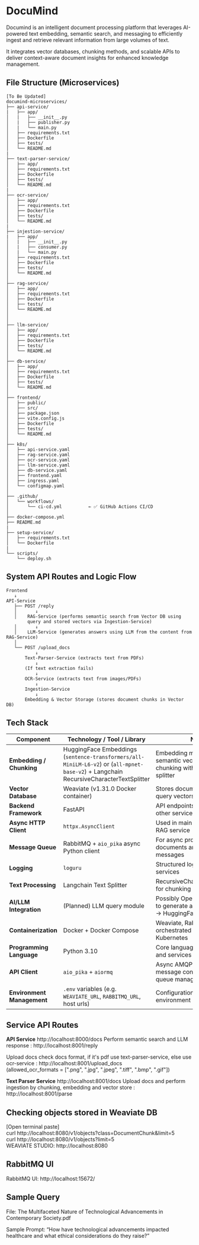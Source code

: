 # DocuMind

Documind is an intelligent document processing platform that leverages AI-powered text embedding, semantic search, and messaging to efficiently ingest and retrieve relevant information from large volumes of text.

It integrates vector databases, chunking methods, and scalable APIs to deliver context-aware document insights for enhanced knowledge management.

## File Structure (Microservices)

```
[To Be Updated]
documind-microservices/
├── api-service/
|   ├── app/
│   |   ├── __init__.py
│   |   ├── publisher.py
│   |   └── main.py
│   ├── requirements.txt
│   ├── Dockerfile
│   ├── tests/
│   └── README.md
|
├── text-parser-service/
│   ├── app/
│   ├── requirements.txt
│   ├── Dockerfile
│   ├── tests/
│   └── README.md
|
├── ocr-service/
│   ├── app/
│   ├── requirements.txt
│   ├── Dockerfile
│   ├── tests/
│   └── README.md
|
├── injestion-service/
|   ├── app/
│   |   ├── __init__.py
│   |   ├── consumer.py
│   |   └── main.py
│   ├── requirements.txt
│   ├── Dockerfile
│   ├── tests/
│   └── README.md
│
├── rag-service/
│   ├── app/
│   ├── requirements.txt
│   ├── Dockerfile
│   ├── tests/
│   └── README.md
│
│
├── llm-service/
│   ├── app/
│   ├── requirements.txt
│   ├── Dockerfile
│   ├── tests/
│   └── README.md
│
├── db-service/
│   ├── app/
│   ├── requirements.txt
│   ├── Dockerfile
│   ├── tests/
│   └── README.md
│
├── frontend/
│   ├── public/
│   ├── src/
│   ├── package.json
│   ├── vite.config.js
│   ├── Dockerfile
│   ├── tests/
│   └── README.md
│
├── k8s/
│   ├── api-service.yaml
│   ├── rag-service.yaml
│   ├── ocr-service.yaml
│   ├── llm-service.yaml
│   ├── db-service.yaml
│   ├── frontend.yaml
│   ├── ingress.yaml
│   └── configmap.yaml
│
├── .github/
│   └── workflows/
│       └── ci-cd.yml          ← ✅ GitHub Actions CI/CD
│
├── docker-compose.yml
├── README.md
|
├── setup-service/
│   ├── requirements.txt
│   └── Dockerfile
|
└── scripts/
    └── deploy.sh
```

## System API Routes and Logic Flow

```
Frontend
   ↓
API-Service
   ├── POST /reply
   │       ↓
   │    RAG-Service (performs semantic search from Vector DB using
        query and stored vectors via Ingestion-Service)
   │       ↓
   │    LLM-Service (generates answers using LLM from the content from RAG-Service)
   │
   └── POST /upload_docs
           ↓
       Text-Parser-Service (extracts text from PDFs)
           ↓
       (If text extraction fails)
           ↓
       OCR-Service (extracts text from images/PDFs)
           ↓
       Ingestion-Service
           ↓
       Embedding & Vector Storage (stores document chunks in Vector DB)

```

## Tech Stack

| **Component**              | **Technology / Tool / Library**                                                                                                       | **Notes**                                                                         |
| -------------------------- | ------------------------------------------------------------------------------------------------------------------------------------- | --------------------------------------------------------------------------------- |
| **Embedding / Chunking**   | HuggingFace Embeddings (`sentence-transformers/all-MiniLM-L6-v2`) or (`all-mpnet-base-v2`) + Langchain RecursiveCharacterTextSplitter | Embedding model for semantic vectorization; text chunking with Langchain splitter |
| **Vector Database**        | Weaviate (v1.31.0 Docker container)                                                                                                   | Stores document chunks and query vectors                                          |
| **Backend Framework**      | FastAPI                                                                                                                               | API endpoints for `/reply` and other services                                     |
| **Async HTTP Client**      | `httpx.AsyncClient`                                                                                                                   | Used in main service to call RAG service                                          |
| **Message Queue**          | RabbitMQ + `aio_pika` async Python client                                                                                             | For async processing of documents and user messages                               |
| **Logging**                | `loguru`                                                                                                                              | Structured logging throughout services                                            |
| **Text Processing**        | Langchain Text Splitter                                                                                                               | RecursiveCharacterTextSplitter for chunking input text                            |
| **AI/LLM Integration**     | (Planned) LLM query module                                                                                                            | Possibly OpenAI or other LLM to generate answers (LLama2 → HuggingFace)           |
| **Containerization**       | Docker + Docker Compose                                                                                                               | Weaviate, RabbitMQ, services orchestrated via compose, Kubernetes                 |
| **Programming Language**   | Python 3.10                                                                                                                           | Core language for backend and services                                            |
| **API Client**             | `aio_pika` + `aiormq`                                                                                                                 | Async AMQP protocol for message consumption and queue management                  |
| **Environment Management** | `.env` variables (e.g. `WEAVIATE_URL`, `RABBITMQ_URL`, host urls)                                                                     | Configuration through environment                                                 |

## Service API Routes

**API Service** http://localhost:8000/docs
Perform semantic search and LLM response : http://localhost:8001/reply

Upload docs check docs format, if it's pdf use text-parser-service, else use ocr-service : http://localhost:8001/upload_docs  
(allowed_ocr_formats = [".png", ".jpg", ".jpeg", ".tiff", ".bmp", ".gif"])

**Text Parser Service** http://localhost:8001/docs
Upload docs and perform ingestion by chunking, embedding and vector store : http://localhost:8001/parse

## Checking objects stored in Weaviate DB

[Open terminal paste]  
curl http://localhost:8080/v1/objects?class=DocumentChunk&limit=5  
curl http://localhost:8080/v1/objects?limit=5  
WEAVIATE STUDIO: http://localhost:8080

## RabbitMQ UI

RabbitMQ UI: http://localhost:15672/

## Sample Query

File: The Multifaceted Nature of Technological Advancements in Contemporary Society.pdf

Sample Prompt: “How have technological advancements impacted healthcare and what ethical considerations do they raise?”
